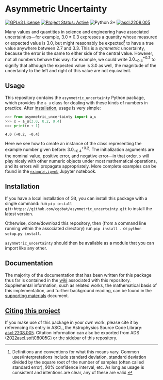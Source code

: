 # Asymmetric Uncertainty

[![GPLv3 License](https://img.shields.io/github/license/cgobat/asymmetric_uncertainty)](https://opensource.org/licenses/GPL-3.0) [![Project Status: Active](https://www.repostatus.org/badges/latest/active.svg)](https://www.repostatus.org/#active) ![Python 3+](https://img.shields.io/badge/made%20with-Python%203-blue) [![ascl:2208.005](https://img.shields.io/badge/ascl-2208.005-blue.svg?colorB=262255)](https://ascl.net/2208.005)

Many values and quantities in science and engineering have associated uncertainties&mdash;for example, $3.0\pm0.3$ expresses a quantity whose measured or expected value is 3.0, but might reasonably be expected[^1] to have a true value anywhere between 2.7 and 3.3. This is a *symmetric* uncertainty, because the error is the same to either side of the central value. However, not all numbers behave this way: for example, we could write $3.0_{-0.4}^{+0.2}$ to signify that although the expected value is 3.0 as well, the magnitude of the uncertainty to the left and right of this value are not equivalent.

## Usage

This repository contains the `asymmetric_uncertainty` Python package, which provides the `a_u` class for dealing with these kinds of numbers in practice. After [installation](#installation), usage is very simple:

```python
>>> from asymmetric_uncertainty import a_u
>>> x = a_u(3.0, 0.2, 0.4)
>>> print(x + 1)
```
```
4.0 (+0.2, -0.4)
```

Here we see how to create an instance of the class representing the example number given before: $3.0_{-0.4}^{+0.2}$. The initialization arguments are the nominal value, positive error, and negative error&mdash;in that order. `x` will play nicely with other numeric objects under most mathematical operations, and its errors will propagate appropriately. More complete examples can be found in the [`example.ipynb`](./example.ipynb) Jupyter notebook.

## Installation

If you have a local installation of Git, you can install this package with a single command: run `pip install git+https://github.com/cgobat/asymmetric_uncertainty.git` to install the latest version.

Otherwise, clone/download this repository, then (from a command line running within the associated directory) run `pip install .` or `python setup.py install`.

`asymmetric_uncertainty` should then be available as a module that you can import like any other.

## Documentation

The majority of the documentation that has been written for this package thus far is contained in the [wiki](../../wiki) associated with this repository. Supplemental information, such as related works, the mathematical basis of this implementation, and further background reading, can be found in the [supporting materials](./supporting_matl.md) document.

## [Citing this project](./CITATION.bib)

If you make use of this package in your own work, please cite it by referencing its entry in ASCL, the Astrophysics Source Code Library: [ascl:2208.005](http://ascl.net/2208.005). Citation information can also be exported from ADS ([2022ascl.soft08005G](https://ui.adsabs.harvard.edu/abs/2022ascl.soft08005G/exportcitation)) or the sidebar of this repository.

[^1]: Definitions and conventions for what this means vary. Common uses/interpretations include standard deviation, standard deviation divided by the square root of the number of samples (often called standard error), 90% confidence interval, etc. As long as usage is consistent and intentions are clear, any of these are valid.
